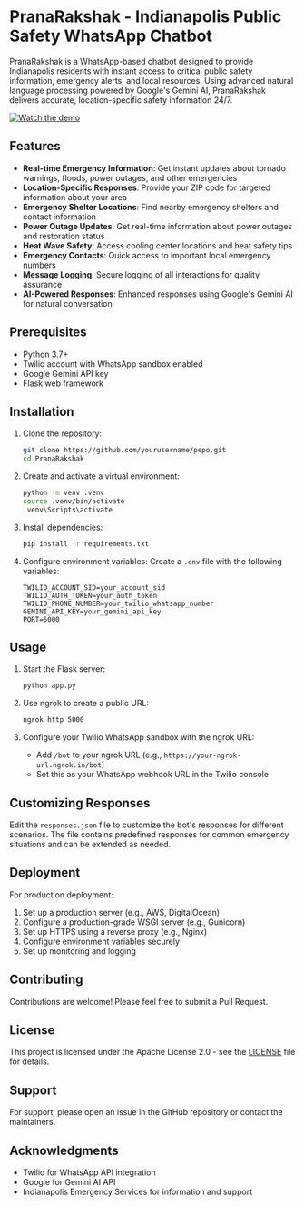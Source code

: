 # PranaRakshak - Indianapolis Public Safety WhatsApp Chatbot

PranaRakshak is a WhatsApp-based chatbot designed to provide Indianapolis residents with instant access to critical public safety information, emergency alerts, and local resources. Using advanced natural language processing powered by Google's Gemini AI, PranaRakshak delivers accurate, location-specific safety information 24/7.

[![Watch the demo](https://img.youtube.com/vi/_F1k9MnMIWw/hqdefault.jpg)](https://youtube.com/shorts/_F1k9MnMIWw)

## Features

- **Real-time Emergency Information**: Get instant updates about tornado warnings, floods, power outages, and other emergencies
- **Location-Specific Responses**: Provide your ZIP code for targeted information about your area
- **Emergency Shelter Locations**: Find nearby emergency shelters and contact information
- **Power Outage Updates**: Get real-time information about power outages and restoration status
- **Heat Wave Safety**: Access cooling center locations and heat safety tips
- **Emergency Contacts**: Quick access to important local emergency numbers
- **Message Logging**: Secure logging of all interactions for quality assurance
- **AI-Powered Responses**: Enhanced responses using Google's Gemini AI for natural conversation

## Prerequisites

- Python 3.7+
- Twilio account with WhatsApp sandbox enabled
- Google Gemini API key
- Flask web framework

## Installation

1. Clone the repository:
   ```bash
   git clone https://github.com/yourusername/pepo.git
   cd PranaRakshak
   ```

2. Create and activate a virtual environment:
   ```bash
   python -m venv .venv
   source .venv/bin/activate  
   .venv\Scripts\activate    
   ```

3. Install dependencies:
   ```bash
   pip install -r requirements.txt
   ```

4. Configure environment variables:
   Create a `.env` file with the following variables:
   ```env
   TWILIO_ACCOUNT_SID=your_account_sid
   TWILIO_AUTH_TOKEN=your_auth_token
   TWILIO_PHONE_NUMBER=your_twilio_whatsapp_number
   GEMINI_API_KEY=your_gemini_api_key
   PORT=5000
   ```

## Usage

1. Start the Flask server:
   ```bash
   python app.py
   ```

2. Use ngrok to create a public URL:
   ```bash
   ngrok http 5000
   ```

3. Configure your Twilio WhatsApp sandbox with the ngrok URL:
   - Add `/bot` to your ngrok URL (e.g., `https://your-ngrok-url.ngrok.io/bot`)
   - Set this as your WhatsApp webhook URL in the Twilio console

## Customizing Responses

Edit the `responses.json` file to customize the bot's responses for different scenarios. The file contains predefined responses for common emergency situations and can be extended as needed.

## Deployment

For production deployment:

1. Set up a production server (e.g., AWS, DigitalOcean)
2. Configure a production-grade WSGI server (e.g., Gunicorn)
3. Set up HTTPS using a reverse proxy (e.g., Nginx)
4. Configure environment variables securely
5. Set up monitoring and logging

## Contributing

Contributions are welcome! Please feel free to submit a Pull Request.

## License

This project is licensed under the Apache License 2.0 - see the [LICENSE](LICENSE) file for details.

## Support

For support, please open an issue in the GitHub repository or contact the maintainers.

## Acknowledgments

- Twilio for WhatsApp API integration
- Google for Gemini AI API
- Indianapolis Emergency Services for information and support
